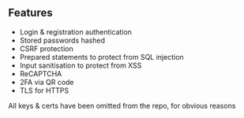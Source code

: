 ## Features
- Login & registration authentication
- Stored passwords hashed
- CSRF protection 
- Prepared statements to protect from SQL injection
- Input sanitisation to protect from XSS
- ReCAPTCHA
- 2FA via QR code
- TLS for HTTPS

All keys & certs have been omitted from the repo, for obvious reasons
